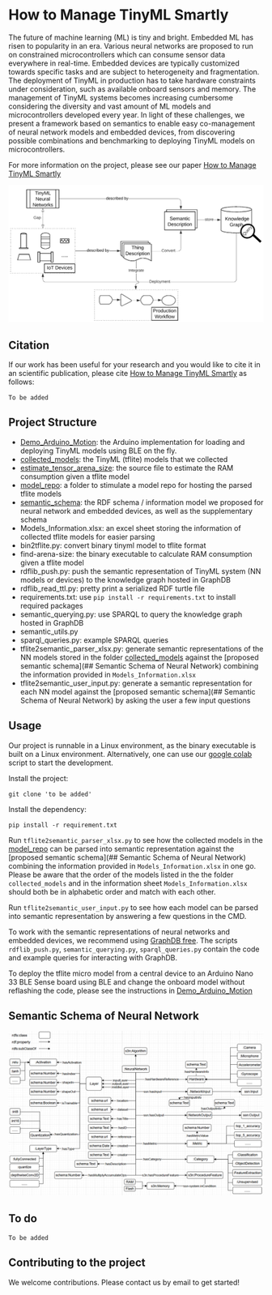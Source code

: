 # How to Manage TinyML Smartly

The future of machine learning (ML) is tiny and bright. Embedded ML has risen to popularity in an era. Various neural networks are proposed to run on constrained microcontrollers which can consume sensor data everywhere in real-time.  Embedded devices are typically customized towards specific tasks and are subject to heterogeneity and fragmentation. The deployment of TinyML in production has to take hardware constraints under consideration, such as available onboard sensors and memory.  The management of TinyML systems becomes increasing cumbersome considering the diversity and vast amount of ML models and microcontrollers developed every year. In light of these challenges, we present a framework based on semantics to enable easy co-management of neural network models and embedded devices, from discovering possible combinations and benchmarking to deploying TinyML models on microcontrollers.

For more information on the project, please see our paper
[How to Manage TinyML Smartly]()

![Capture1.png](/_resources/Capture1.PNG)

## Citation
If our work has been useful for your research and you would like to cite it in an scientific publication, please cite [How to Manage TinyML Smartly]() as follows:
```
To be added
```

## Project Structure
* [Demo_Arduino_Motion](https://code.siemens.com/haoyu.ren/tinyml-research-symposium-2022-haoyu/-/tree/main/Demo_Arduino_Motion): the Arduino implementation for loading and deploying TinyML models using BLE on the fly.
* [collected_models](https://code.siemens.com/haoyu.ren/tinyml-research-symposium-2022-haoyu/-/tree/main/collected_models): the TinyML  (tflite) models that we collected
* [estimate_tensor_arena_size](https://code.siemens.com/haoyu.ren/tinyml-research-symposium-2022-haoyu/-/tree/main/estimate_tensor_arena_size): the source file to estimate the RAM consumption given a tflite model
* [model_repo](https://code.siemens.com/haoyu.ren/tinyml-research-symposium-2022-haoyu/-/tree/main/model_repo): a folder to stimulate a model repo for hosting the parsed tflite models
* [semantic_schema](https://code.siemens.com/haoyu.ren/tinyml-research-symposium-2022-haoyu/-/tree/main/semantic_schema): the RDF schema / information model we proposed for neural network and embedded devices, as well as the supplementary schema
* Models_Information.xlsx: an excel sheet storing the information of collected tflite models for easier parsing
* bin2tflite.py: convert binary tinyml model to tflite format
* find-arena-size: the binary executable to calculate RAM consumption given a tflite model
* rdflib_push.py: push the semantic representation of TinyML system (NN models or devices) to the knowledge graph hosted in GraphDB
* rdflib_read_ttl.py: pretty print a serialized RDF turtle file
* requirements.txt: use `pip install -r requirements.txt` to install required packages
* semantic_querying.py: use SPARQL to query the knowledge graph hosted in GraphDB
* semantic_utils.py
* sparql_queries.py: example  SPARQL queries
* tflite2semantic_parser_xlsx.py: generate semantic representations of the NN models stored in the folder [collected_models](https://code.siemens.com/haoyu.ren/tinyml-research-symposium-2022-haoyu/-/tree/main/collected_models) against the [proposed semantic schema](## Semantic Schema of Neural Network) combining the information provided in `Models_Information.xlsx`
* tflite2semantic_user_input.py: generate a semantic representation for each NN model against the [proposed semantic schema](## Semantic Schema of Neural Network) by asking the user a few input questions

## Usage

Our project is runnable in a Linux environment, as the binary executable is built on a Linux environment. Alternatively, one can use our [google colab](https://colab.research.google.com/drive/1Cnpoqb92yiERrBMLDjCqxB9Yx7-9ufcu?usp=sharing) script to start the development.

Install the project:

```
git clone 'to be added'
```

Install the dependency:
```
pip install -r requirement.txt
```

Run  `tflite2semantic_parser_xlsx.py` to see how the collected models in the [model_repo](https://code.siemens.com/haoyu.ren/tinyml-research-symposium-2022-haoyu/-/tree/main/model_repo) can be parsed into semantic representation against the [proposed semantic schema](## Semantic Schema of Neural Network) combining the information provided in `Models_Information.xlsx` in one go. Please be aware that the order of the models listed in the the folder `collected_models`  and in the information sheet `Models_Information.xlsx` should both be in alphabetic order and match with each other.

Run  `tflite2semantic_user_input.py` to see how each model can be parsed into semantic representation by answering a few questions in the CMD.

To work with the semantic representations of neural networks and embedded devices, we recommend using [GraphDB free](https://graphdb.ontotext.com/). The scripts `rdflib_push.py`, `semantic_querying.py`, `sparql_queries.py` contain the code and example queries for interacting with GraphDB.

To deploy the tflite micro model from a central device to an Arduino Nano 33 BLE Sense board using BLE and change the onboard model without reflashing the code, please see the instructions in  [Demo_Arduino_Motion](https://code.siemens.com/haoyu.ren/tinyml-research-symposium-2022-haoyu/-/tree/main/Demo_Arduino_Motion)

## Semantic Schema of Neural Network

![Capture2.png](/_resources/Capture2.PNG)

## To do
```
To be added
```

## Contributing to the project

We welcome contributions. Please contact us by email to get started!

